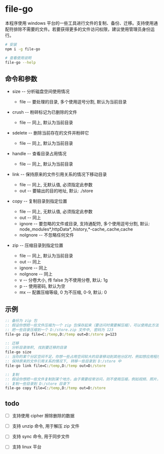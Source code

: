 # file-go
本程序使用 windows 平台的一些工具进行文件的复制、备份、迁移。支持使用通配符排除不需要的文件。若要获得更多的文件访问权限，建议使用管理员身份运行。

``` sh
# 安装
npm i -g file-go

# 查看使用说明
file-go --help
```

## 命令和参数
- size -- 分析磁盘空间使用情况
  - file -- 要处理的目录, 多个使用逗号分割, 默认为当前目录

- crush -- 粉碎标记为已删除的文件
  - file -- 同上, 默认为当前目录

- sdelete -- 删除当前存在的文件并粉碎它
  - file -- 同上, 默认为当前目录

- handle -- 查看目录占用情况
  - file -- 同上, 默认为当前目录

- link -- 保持原来的文件引用关系的情况下移动目录
  - file -- 同上, 无默认值, 必须指定此参数
  - out -- 要输出的目的地址, 默认: ./store

- copy -- 复制目录到指定位置
  - file -- 同上, 无默认值, 必须指定此参数
  - out -- 同上
  - ignore -- 要忽略的文件或目录, 支持通配符, 多个使用逗号分割, 默认: node_modules*,httpData*,.history,*-cache,.cache,cache
  - noIgnore -- 不忽略任何文件

- zip -- 压缩目录到指定位置
  - file -- 同上, 默认为当前目录
  - out -- 同上
  - ignore -- 同上
  - noIgnore -- 同上
  - v -- 分卷大小, 传 false 为不使用分卷, 默认: 1g
  - p -- 使用密码, 默认为空
  - mx -- 配置压缩等级, 0 为不压缩, 0-9, 默认: 0


## 示例

``` bat
:: 备份为 zip 包
:: 假设你想把一些文件压缩为一个 zip 包保存起来（要访问时需要解压缩），可以使用此方法。压缩后可以上传到云盘之类的地方。
:: 把一些目录压缩到一个 D:/store.zip 文件中, 密码为 123
file-go zip file=C:/temp,D:/temp out=D:/store p=123

:: 迁移
:: 分析目录体积, 找到要迁移的目录
file-go size
:: 当你的某个分区空间不足，你想一些占用空间较大的目录移动到其他分区时，例如想应用程序数据同时又不影响程序使用时，可以使用此方法。
:: 保持原来的文件引用关系的情况下, 转移一些目录到 D:/store 中
file-go link file=C:/temp,D:/temp out=D:/store

:: 复制
:: 假设你想把一些文件复制到某个地方，由于需要经常访问，则不使用压缩，例如视频、照片，可以使用此方法。
:: 复制一些目录到 D:/store 目录下
file-go copy file=C:/temp,D:/temp out=D:/store

```

## todo
- [ ] 支持使用 cipher 擦除删除的数据
- [ ] 支持 unzip 命令, 用于解压 zip 文件
- [ ] 支持 sync 命令, 用于同步文件
- [ ] 支持 linux 平台


